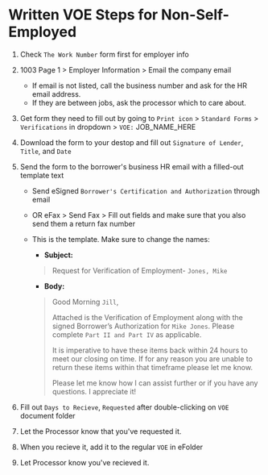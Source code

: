 # Written VOE Steps for Non-Self-Employed
1. Check `The Work Number` form first for employer info
2. 1003 Page 1 > Employer Information > Email the company email
    + If email is not listed, call the business number and ask for the HR email address.
    + If they are between jobs, ask the processor which to care about.
3. Get form they need to fill out by going to `Print icon` > `Standard Forms` > `Verifications` in dropdown > `VOE:` JOB_NAME_HERE
4. Download the form to your destop and fill out `Signature of Lender`, `Title`, and `Date`
5. Send the form to the borrower's business HR email with a filled-out template text
    + Send eSigned `Borrower's Certification and Authorization` through email
    + OR eFax > Send Fax > Fill out fields and make sure that you also send them a return fax number
    + This is the template. Make sure to change the names:
        + **Subject:**
        > Request for Verification of Employment- `Jones, Mike`
    
        + **Body:**
        > Good Morning `Jill`,
        >
        > Attached is the Verification of Employment along with the signed Borrower’s Authorization for `Mike Jones`.  Please complete `Part II and Part IV` as applicable.
        >
        >It is imperative to have these items back within 24 hours to meet our closing on time. If for any reason you are unable to return these items within that timeframe please let me know. 
        >
        >Please let me know how I can assist further or if you have any questions. I appreciate it!


6. Fill out `Days to Recieve`, `Requested` after double-clicking on `VOE` document folder
7. Let the Processor know that you've requested it.
8. When you recieve it, add it to the regular `VOE` in eFolder
9. Let Processor know you've recieved it.



